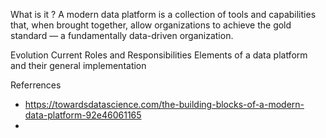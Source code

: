 What is it ?
	A modern data platform is a collection of tools and capabilities that, when brought together, allow organizations to achieve the gold standard — a fundamentally data-driven organization.

Evolution 
Current Roles and Responsibilities
Elements of a data platform and their general implementation













































Referrences
* https://towardsdatascience.com/the-building-blocks-of-a-modern-data-platform-92e46061165
* 





